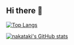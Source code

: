 ## Hi there 👋
[![Top Langs](https://github-readme-stats-beta-jet-19.vercel.app/api/top-langs/?username=nakataki17&count_private=true)](https://github.com/anuraghazra/github-readme-stats)

[![nakataki's GitHub stats](https://github-readme-stats-beta-jet-19.vercel.app/api?username=nakataki17&count_private=true&show_icons=true)](https://github.com/anuraghazra/github-readme-stats)


<!-- 
**nakataki17/nakataki17** is a ✨ _special_ ✨ repository because its `README.md` (this file) appears on your GitHub profile.

Here are some ideas to get you started:

- 🔭 I’m currently working on ...
- 🌱 I’m currently learning ...
- 👯 I’m looking to collaborate on ...
- 🤔 I’m looking for help with ...
- 💬 Ask me about ...
- 📫 How to reach me: ...
- 😄 Pronouns: ...
- ⚡ Fun fact: ...
-->
